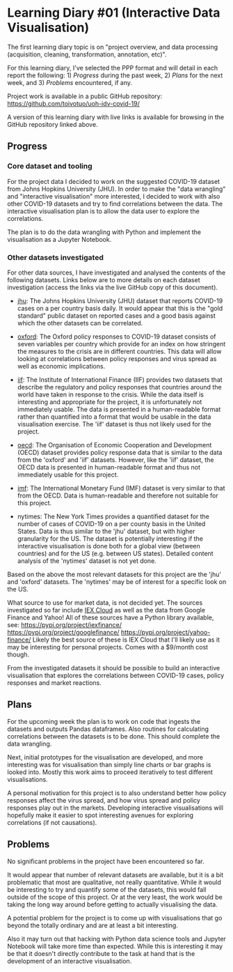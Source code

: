 # Learning Diary #01 (Interactive Data Visualisation)

The first learning diary topic is on "project overview, and data
processing (acquisition, cleaning, transformation, annotation, etc)".

For this learning diary, I've selected the PPP format and will detail
in each report the following: 1) *Progress* during the past week, 2)
*Plans* for the next week, and 3) *Problems* encountered, if any.

Project work is available in a public GitHub repository:
https://github.com/toivotuo/uoh-idv-covid-19/

A version of this learning diary with live links is available for
browsing in the GitHub repository linked above.


## Progress

### Core dataset and tooling

For the project data I decided to work on the suggested COVID-19
dataset from Johns Hopkins University (JHU). In order to make the
"data wrangling" and "interactive visualisation" more interested, I
decided to work with also other COVID-19 datasets and try to find
correlations between the data. The interactive visualisation plan is
to allow the data user to explore the correlations.

The plan is to do the data wrangling with Python and implement the
visualisation as a Jupyter Notebook.

### Other datasets investigated

For other data sources, I have investigated and analysed the contents
of the following datasets. Links below are to more details on each
dataset investigation (access the links via the live GitHub copy of
this document).

* [jhu](jhu/): The Johns Hopkins University (JHU) dataset that reports
  COVID-19 cases on a per country basis daily. It would appear that
  this is the "gold standard" public dataset on reported cases and a
  good basis against which the other datasets can be correlated.

* [oxford](oxford/): The Oxford policy responses to COVID-19 dataset
  consists of seven variables per country which provide for an index
  on how stringent the measures to the crisis are in different
  countries. This data will allow looking at correlations between
  policy responses and virus spread as well as economic implications.

* [iif](iif/): The Institute of International Finance (IIF) provides
  two datasets that describe the regulatory and policy responses that
  countries around the world have taken in response to the
  crisis. While the data itself is interesting and appropriate for the
  project, it is unfortunately not immediately usable. The data is
  presented in a human-readable format rather than quantified into a
  format that would be usable in the data visualisation exercise. The
  'iif' dataset is thus not likely used for the project.

* [oecd](oecd/): The Organisation of Economic Cooperation and Development
  (OECD) dataset provides policy response data that is similar to the
  data from the 'oxford' and 'iif' datasets. However, like the 'iif'
  dataset, the OECD data is presented in human-readable format and
  thus not immediately usable for this project.

* [imf](imf/): The International Monetary Fund (IMF) dataset is very
  similar to that from the OECD. Data is human-readable and therefore
  not suitable for this project.

* nytimes: The New York Times provides a quantified dataset for the
  number of cases of COVID-19 on a per county basis in the United
  States. Data is thus similar to the 'jhu' dataset, but with higher
  granularity for the US. The dataset is potentially interesting if
  the interactive visualisation is done both for a global view
  (between countries) and for the US (e.g. between US
  states). Detailed content analysis of the 'nytimes' dataset is not
  yet done.

Based on the above the most relevant datasets for this project are the
'jhu' and 'oxford' datasets. The 'nytimes' may be of interest for a
specific look on the US.

What source to use for market data, is not decided yet. The sources
investigated so far include [IEX Cloud](https://iexcloud.io/) as well
as the data from Google Finance and Yahoo! All of these sources have a
Python library available, see: https://pypi.org/project/iexfinance/
https://pypi.org/project/googlefinance/
https://pypi.org/project/yahoo-finance/ Likely the best source of
these is IEX Cloud that I'll likely use as it may be interesting for
personal projects. Comes with a $9/month cost though.

From the investigated datasets it should be possible to build an
interactive visualisation that explores the correlations between
COVID-19 cases, policy responses and market reactions.


## Plans

For the upcoming week the plan is to work on code that ingests the
datasets and outputs Pandas dataframes. Also routines for calculating
correlations between the datasets is to be done. This should complete
the data wrangling.

Next, initial prototypes for the visualisation are developed, and more
interesting was for visualisation than simply line charts or bar
graphs is looked into. Mostly this work aims to proceed iteratively to
test different visualisations.

A personal motivation for this project is to also understand better
how policy responses affect the virus spread, and how virus spread and
policy responses play out in the markets. Developing interactive
visualisations will hopefully make it easier to spot interesting
avenues for exploring correlations (if not causations).


## Problems

No significant problems in the project have been encountered so far.

It would appear that number of relevant datasets are available, but it
is a bit problematic that most are qualitative, not really
quantitative. While it would be interesting to try and quantify some
of the datasets, this would fall outside of the scope of this
project. Or at the very least, the work would be taking the long way
around before getting to actually visualising the data.

A potential problem for the project is to come up with visualisations
that go beyond the totally ordinary and are at least a bit
interesting.

Also it may turn out that hacking with Python data science tools and
Jupyter Notebook will take more time than expected. While this is
interesting it may be that it doesn't directly contribute to the task
at hand that is the development of an interactive visualisation.

